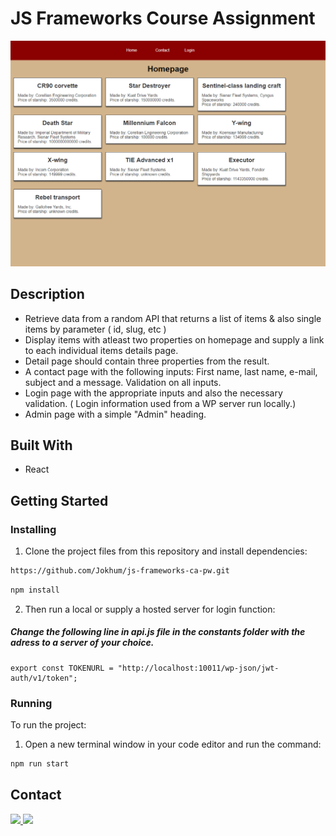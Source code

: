 # JS Frameworks Course Assignment

![image](https://github.com/Jokhum/js-frameworks-ca-pw/blob/9284e31cee4f2cb8aa15cdf4ddd497eb3e7bdf54/src/images/projectimg.png)

## Description

- Retrieve data from a random API that returns a list of items & also single items by parameter ( id, slug, etc )
- Display items with atleast two properties on homepage and supply a link to each individual items details page.
- Detail page should contain three properties from the result.
- A contact page with the following inputs: First name, last name, e-mail, subject and a message. Validation on all inputs.
- Login page with the appropriate inputs and also the necessary validation. ( Login information used from a WP server run locally.)
- Admin page with a simple "Admin" heading.

## Built With

- React

## Getting Started

### Installing

1. Clone the project files from this repository and install dependencies:

```bash
https://github.com/Jokhum/js-frameworks-ca-pw.git
```
```bash
npm install
```

2. Then run a local or supply a hosted server for login function:

##### Change the following line in api.js file in the constants folder with the adress to a server of your choice.
```
export const TOKENURL = "http://localhost:10011/wp-json/jwt-auth/v1/token";
```


### Running

To run the project:

1. Open a new terminal window in your code editor and run the command:

```bash
npm run start
```

## Contact

<a href="https://www.linkedin.com/in/pwerven/" target="_blank">
  <img src=https://img.shields.io/badge/linkedin-%230077B5.svg?style=for-the-badge&logo=linkedin&logoColor=white />
</a>
<a href="mailto:p_werven@gmail.com" target="_blank">
  <img src=https://img.shields.io/badge/Gmail-D14836?style=for-the-badge&logo=gmail&logoColor=white />
</a>

